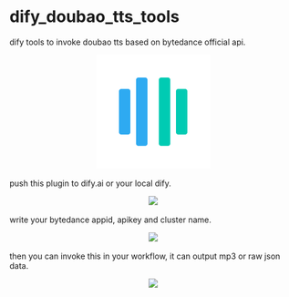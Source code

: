 # dify_doubao_tts_tools
dify tools to invoke doubao tts based on bytedance official api.

<p align="center">
  <img src="https://github.com/yuuuuuuan/dify_doubao_tts_tools/blob/main/_assets/icon.svg" width="200" />
</p>
push this plugin to dify.ai or your local dify.
<p align="center">
  <img src="https://github.com/yuuuuuuan/dify_doubao_tts_tools/blob/main/_assets/plugin.png" width="200" />
</p>

write your bytedance appid, apikey and cluster name.

<p align="center">
  <img src="https://github.com/yuuuuuuan/dify_doubao_tts_tools/blob/main/_assets/author.png" width="200" />
</p>

then you can invoke this in your workflow, it can output mp3 or raw json data.

<p align="center">
  <img src="https://github.com/yuuuuuuan/dify_doubao_tts_tools/blob/main/_assets/setting.png" width="200" />
</p>

